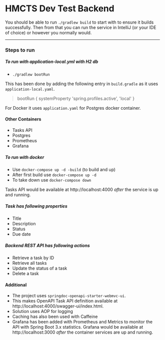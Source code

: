 # HMCTS Dev Test Backend

You should be able to run `./gradlew build` to start with to ensure it builds successfully. Then from that you
can run the service in IntelliJ (or your IDE of choice) or however you normally would.

---

### Steps to run

##### To run with application-local.yml with H2 db
  - `./gradlew bootRun`

This has been done by adding the following entry in `build.gradle` as it uses `application-local.yaml`.

> bootRun {
  systemProperty 'spring.profiles.active', 'local'
}

For Docker it uses `application.yaml` for Postgres docker container.

#### Other Containers

- Tasks API
- Postgres
- Prometheus
- Grafana

##### To run with docker
  - Use `docker-compose up -d -build` (to build and up)
  - After first build use `docker-compose up -d`
  - To take down use `docker-compose down`

Tasks API would be available at http://localhost:4000 *after* the service is up and running.

##### Task has following properties
- Title
- Description
- Status
- Due date

##### Backend REST API has following actions
- Retrieve a task by ID
- Retrieve all tasks
- Update the status of a task
- Delete a task

#### Additional
 - The project uses `springdoc-openapi-starter-webmvc-ui`.
 - This makes OpenAPI Task API definition available at http://localhost:4000/swagger-ui/index.html.
 - Solution uses AOP for logging
 - Caching has also been used with Caffeine
 - Grafana has been added with Prometheus and Metrics to monitor the API with Spring Boot 3.x statistics.
   Grafana would be available at http://localhost:3000 *after* the container services are up and running.



